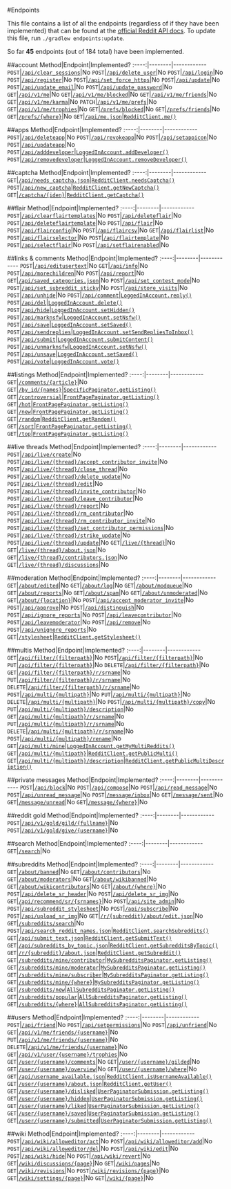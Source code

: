 <!--- Generated 2014-08-27 at 23:23:03 EDT. Use ./gradlew endpoints:update to update. DO NOT MODIFY DIRECTLY -->
#Endpoints

This file contains a list of all the endpoints (regardless of if they have been implemented) that can be found at the [official Reddit API docs](https://www.reddit.com/dev/api). To update this file, run `./gradlew endpoints:update`.

So far **45** endpoints (out of 184 total) have been implemented.

##account
Method|Endpoint|Implemented?
:----:|--------|------------
`POST`|[`/api/clear_sessions`](https://www.reddit.com/dev/api#POST_api_clear_sessions)|No
`POST`|[`/api/delete_user`](https://www.reddit.com/dev/api#POST_api_delete_user)|No
`POST`|[`/api/login`](https://www.reddit.com/dev/api#POST_api_login)|No
`POST`|[`/api/register`](https://www.reddit.com/dev/api#POST_api_register)|No
`POST`|[`/api/set_force_https`](https://www.reddit.com/dev/api#POST_api_set_force_https)|No
`POST`|[`/api/update`](https://www.reddit.com/dev/api#POST_api_update)|No
`POST`|[`/api/update_email`](https://www.reddit.com/dev/api#POST_api_update_email)|No
`POST`|[`/api/update_password`](https://www.reddit.com/dev/api#POST_api_update_password)|No
`GET`|[`/api/v1/me`](https://www.reddit.com/dev/api#GET_api_v1_me)|No
`GET`|[`/api/v1/me/blocked`](https://www.reddit.com/dev/api#GET_api_v1_me_blocked)|No
`GET`|[`/api/v1/me/friends`](https://www.reddit.com/dev/api#GET_api_v1_me_friends)|No
`GET`|[`/api/v1/me/karma`](https://www.reddit.com/dev/api#GET_api_v1_me_karma)|No
`PATCH`|[`/api/v1/me/prefs`](https://www.reddit.com/dev/api#PATCH_api_v1_me_prefs)|No
`GET`|[`/api/v1/me/trophies`](https://www.reddit.com/dev/api#GET_api_v1_me_trophies)|No
`GET`|[`/prefs/blocked`](https://www.reddit.com/dev/api#GET_prefs_blocked)|No
`GET`|[`/prefs/friends`](https://www.reddit.com/dev/api#GET_prefs_friends)|No
`GET`|[`/prefs/{where}`](https://www.reddit.com/dev/api#GET_prefs_{where})|No
`GET`|[`/api/me.json`](https://www.reddit.com/dev/api#GET_api_me.json)|[`RedditClient.me()`](https://github.com/thatJavaNerd/JRAW/blob/master/src/main/java/net/dean/jraw/RedditClient.java#L175)

##apps
Method|Endpoint|Implemented?
:----:|--------|------------
`POST`|[`/api/deleteapp`](https://www.reddit.com/dev/api#POST_api_deleteapp)|No
`POST`|[`/api/revokeapp`](https://www.reddit.com/dev/api#POST_api_revokeapp)|No
`POST`|[`/api/setappicon`](https://www.reddit.com/dev/api#POST_api_setappicon)|No
`POST`|[`/api/updateapp`](https://www.reddit.com/dev/api#POST_api_updateapp)|No
`POST`|[`/api/adddeveloper`](https://www.reddit.com/dev/api#POST_api_adddeveloper)|[`LoggedInAccount.addDeveloper()`](https://github.com/thatJavaNerd/JRAW/blob/master/src/main/java/net/dean/jraw/models/LoggedInAccount.java#L242)
`POST`|[`/api/removedeveloper`](https://www.reddit.com/dev/api#POST_api_removedeveloper)|[`LoggedInAccount.removeDeveloper()`](https://github.com/thatJavaNerd/JRAW/blob/master/src/main/java/net/dean/jraw/models/LoggedInAccount.java#L260)

##captcha
Method|Endpoint|Implemented?
:----:|--------|------------
`GET`|[`/api/needs_captcha.json`](https://www.reddit.com/dev/api#GET_api_needs_captcha.json)|[`RedditClient.needsCaptcha()`](https://github.com/thatJavaNerd/JRAW/blob/master/src/main/java/net/dean/jraw/RedditClient.java#L205)
`POST`|[`/api/new_captcha`](https://www.reddit.com/dev/api#POST_api_new_captcha)|[`RedditClient.getNewCaptcha()`](https://github.com/thatJavaNerd/JRAW/blob/master/src/main/java/net/dean/jraw/RedditClient.java#L221)
`GET`|[`/captcha/{iden}`](https://www.reddit.com/dev/api#GET_captcha_{iden})|[`RedditClient.getCaptcha()`](https://github.com/thatJavaNerd/JRAW/blob/master/src/main/java/net/dean/jraw/RedditClient.java#L242)

##flair
Method|Endpoint|Implemented?
:----:|--------|------------
`POST`|[`/api/clearflairtemplates`](https://www.reddit.com/dev/api#POST_api_clearflairtemplates)|No
`POST`|[`/api/deleteflair`](https://www.reddit.com/dev/api#POST_api_deleteflair)|No
`POST`|[`/api/deleteflairtemplate`](https://www.reddit.com/dev/api#POST_api_deleteflairtemplate)|No
`POST`|[`/api/flair`](https://www.reddit.com/dev/api#POST_api_flair)|No
`POST`|[`/api/flairconfig`](https://www.reddit.com/dev/api#POST_api_flairconfig)|No
`POST`|[`/api/flaircsv`](https://www.reddit.com/dev/api#POST_api_flaircsv)|No
`GET`|[`/api/flairlist`](https://www.reddit.com/dev/api#GET_api_flairlist)|No
`POST`|[`/api/flairselector`](https://www.reddit.com/dev/api#POST_api_flairselector)|No
`POST`|[`/api/flairtemplate`](https://www.reddit.com/dev/api#POST_api_flairtemplate)|No
`POST`|[`/api/selectflair`](https://www.reddit.com/dev/api#POST_api_selectflair)|No
`POST`|[`/api/setflairenabled`](https://www.reddit.com/dev/api#POST_api_setflairenabled)|No

##links & comments
Method|Endpoint|Implemented?
:----:|--------|------------
`POST`|[`/api/editusertext`](https://www.reddit.com/dev/api#POST_api_editusertext)|No
`GET`|[`/api/info`](https://www.reddit.com/dev/api#GET_api_info)|No
`POST`|[`/api/morechildren`](https://www.reddit.com/dev/api#POST_api_morechildren)|No
`POST`|[`/api/report`](https://www.reddit.com/dev/api#POST_api_report)|No
`GET`|[`/api/saved_categories.json`](https://www.reddit.com/dev/api#GET_api_saved_categories.json)|No
`POST`|[`/api/set_contest_mode`](https://www.reddit.com/dev/api#POST_api_set_contest_mode)|No
`POST`|[`/api/set_subreddit_sticky`](https://www.reddit.com/dev/api#POST_api_set_subreddit_sticky)|No
`POST`|[`/api/store_visits`](https://www.reddit.com/dev/api#POST_api_store_visits)|No
`POST`|[`/api/unhide`](https://www.reddit.com/dev/api#POST_api_unhide)|No
`POST`|[`/api/comment`](https://www.reddit.com/dev/api#POST_api_comment)|[`LoggedInAccount.reply()`](https://github.com/thatJavaNerd/JRAW/blob/master/src/main/java/net/dean/jraw/models/LoggedInAccount.java#L330)
`POST`|[`/api/del`](https://www.reddit.com/dev/api#POST_api_del)|[`LoggedInAccount.delete()`](https://github.com/thatJavaNerd/JRAW/blob/master/src/main/java/net/dean/jraw/models/LoggedInAccount.java#L198)
`POST`|[`/api/hide`](https://www.reddit.com/dev/api#POST_api_hide)|[`LoggedInAccount.setHidden()`](https://github.com/thatJavaNerd/JRAW/blob/master/src/main/java/net/dean/jraw/models/LoggedInAccount.java#L278)
`POST`|[`/api/marknsfw`](https://www.reddit.com/dev/api#POST_api_marknsfw)|[`LoggedInAccount.setNsfw()`](https://github.com/thatJavaNerd/JRAW/blob/master/src/main/java/net/dean/jraw/models/LoggedInAccount.java#L182)
`POST`|[`/api/save`](https://www.reddit.com/dev/api#POST_api_save)|[`LoggedInAccount.setSaved()`](https://github.com/thatJavaNerd/JRAW/blob/master/src/main/java/net/dean/jraw/models/LoggedInAccount.java#L143)
`POST`|[`/api/sendreplies`](https://www.reddit.com/dev/api#POST_api_sendreplies)|[`LoggedInAccount.setSendRepliesToInbox()`](https://github.com/thatJavaNerd/JRAW/blob/master/src/main/java/net/dean/jraw/models/LoggedInAccount.java#L159)
`POST`|[`/api/submit`](https://www.reddit.com/dev/api#POST_api_submit)|[`LoggedInAccount.submitContent()`](https://github.com/thatJavaNerd/JRAW/blob/master/src/main/java/net/dean/jraw/models/LoggedInAccount.java#L37)
`POST`|[`/api/unmarknsfw`](https://www.reddit.com/dev/api#POST_api_unmarknsfw)|[`LoggedInAccount.setNsfw()`](https://github.com/thatJavaNerd/JRAW/blob/master/src/main/java/net/dean/jraw/models/LoggedInAccount.java#L182)
`POST`|[`/api/unsave`](https://www.reddit.com/dev/api#POST_api_unsave)|[`LoggedInAccount.setSaved()`](https://github.com/thatJavaNerd/JRAW/blob/master/src/main/java/net/dean/jraw/models/LoggedInAccount.java#L143)
`POST`|[`/api/vote`](https://www.reddit.com/dev/api#POST_api_vote)|[`LoggedInAccount.vote()`](https://github.com/thatJavaNerd/JRAW/blob/master/src/main/java/net/dean/jraw/models/LoggedInAccount.java#L95)

##listings
Method|Endpoint|Implemented?
:----:|--------|------------
`GET`|[`/comments/{article}`](https://www.reddit.com/dev/api#GET_comments_{article})|No
`GET`|[`/by_id/{names}`](https://www.reddit.com/dev/api#GET_by_id_{names})|[`SpecificPaginator.getListing()`](https://github.com/thatJavaNerd/JRAW/blob/master/src/main/java/net/dean/jraw/pagination/SpecificPaginator.java#L28)
`GET`|[`/controversial`](https://www.reddit.com/dev/api#GET_controversial)|[`FrontPagePaginator.getListing()`](https://github.com/thatJavaNerd/JRAW/blob/master/src/main/java/net/dean/jraw/pagination/FrontPagePaginator.java#L29)
`GET`|[`/hot`](https://www.reddit.com/dev/api#GET_hot)|[`FrontPagePaginator.getListing()`](https://github.com/thatJavaNerd/JRAW/blob/master/src/main/java/net/dean/jraw/pagination/FrontPagePaginator.java#L29)
`GET`|[`/new`](https://www.reddit.com/dev/api#GET_new)|[`FrontPagePaginator.getListing()`](https://github.com/thatJavaNerd/JRAW/blob/master/src/main/java/net/dean/jraw/pagination/FrontPagePaginator.java#L29)
`GET`|[`/random`](https://www.reddit.com/dev/api#GET_random)|[`RedditClient.getRandom()`](https://github.com/thatJavaNerd/JRAW/blob/master/src/main/java/net/dean/jraw/RedditClient.java#L339)
`GET`|[`/sort`](https://www.reddit.com/dev/api#GET_sort)|[`FrontPagePaginator.getListing()`](https://github.com/thatJavaNerd/JRAW/blob/master/src/main/java/net/dean/jraw/pagination/FrontPagePaginator.java#L29)
`GET`|[`/top`](https://www.reddit.com/dev/api#GET_top)|[`FrontPagePaginator.getListing()`](https://github.com/thatJavaNerd/JRAW/blob/master/src/main/java/net/dean/jraw/pagination/FrontPagePaginator.java#L29)

##live threads
Method|Endpoint|Implemented?
:----:|--------|------------
`POST`|[`/api/live/create`](https://www.reddit.com/dev/api#POST_api_live_create)|No
`POST`|[`/api/live/{thread}/accept_contributor_invite`](https://www.reddit.com/dev/api#POST_api_live_{thread}_accept_contributor_invite)|No
`POST`|[`/api/live/{thread}/close_thread`](https://www.reddit.com/dev/api#POST_api_live_{thread}_close_thread)|No
`POST`|[`/api/live/{thread}/delete_update`](https://www.reddit.com/dev/api#POST_api_live_{thread}_delete_update)|No
`POST`|[`/api/live/{thread}/edit`](https://www.reddit.com/dev/api#POST_api_live_{thread}_edit)|No
`POST`|[`/api/live/{thread}/invite_contributor`](https://www.reddit.com/dev/api#POST_api_live_{thread}_invite_contributor)|No
`POST`|[`/api/live/{thread}/leave_contributor`](https://www.reddit.com/dev/api#POST_api_live_{thread}_leave_contributor)|No
`POST`|[`/api/live/{thread}/report`](https://www.reddit.com/dev/api#POST_api_live_{thread}_report)|No
`POST`|[`/api/live/{thread}/rm_contributor`](https://www.reddit.com/dev/api#POST_api_live_{thread}_rm_contributor)|No
`POST`|[`/api/live/{thread}/rm_contributor_invite`](https://www.reddit.com/dev/api#POST_api_live_{thread}_rm_contributor_invite)|No
`POST`|[`/api/live/{thread}/set_contributor_permissions`](https://www.reddit.com/dev/api#POST_api_live_{thread}_set_contributor_permissions)|No
`POST`|[`/api/live/{thread}/strike_update`](https://www.reddit.com/dev/api#POST_api_live_{thread}_strike_update)|No
`POST`|[`/api/live/{thread}/update`](https://www.reddit.com/dev/api#POST_api_live_{thread}_update)|No
`GET`|[`/live/{thread}`](https://www.reddit.com/dev/api#GET_live_{thread})|No
`GET`|[`/live/{thread}/about.json`](https://www.reddit.com/dev/api#GET_live_{thread}_about.json)|No
`GET`|[`/live/{thread}/contributors.json`](https://www.reddit.com/dev/api#GET_live_{thread}_contributors.json)|No
`GET`|[`/live/{thread}/discussions`](https://www.reddit.com/dev/api#GET_live_{thread}_discussions)|No

##moderation
Method|Endpoint|Implemented?
:----:|--------|------------
`GET`|[`/about/edited`](https://www.reddit.com/dev/api#GET_about_edited)|No
`GET`|[`/about/log`](https://www.reddit.com/dev/api#GET_about_log)|No
`GET`|[`/about/modqueue`](https://www.reddit.com/dev/api#GET_about_modqueue)|No
`GET`|[`/about/reports`](https://www.reddit.com/dev/api#GET_about_reports)|No
`GET`|[`/about/spam`](https://www.reddit.com/dev/api#GET_about_spam)|No
`GET`|[`/about/unmoderated`](https://www.reddit.com/dev/api#GET_about_unmoderated)|No
`GET`|[`/about/{location}`](https://www.reddit.com/dev/api#GET_about_{location})|No
`POST`|[`/api/accept_moderator_invite`](https://www.reddit.com/dev/api#POST_api_accept_moderator_invite)|No
`POST`|[`/api/approve`](https://www.reddit.com/dev/api#POST_api_approve)|No
`POST`|[`/api/distinguish`](https://www.reddit.com/dev/api#POST_api_distinguish)|No
`POST`|[`/api/ignore_reports`](https://www.reddit.com/dev/api#POST_api_ignore_reports)|No
`POST`|[`/api/leavecontributor`](https://www.reddit.com/dev/api#POST_api_leavecontributor)|No
`POST`|[`/api/leavemoderator`](https://www.reddit.com/dev/api#POST_api_leavemoderator)|No
`POST`|[`/api/remove`](https://www.reddit.com/dev/api#POST_api_remove)|No
`POST`|[`/api/unignore_reports`](https://www.reddit.com/dev/api#POST_api_unignore_reports)|No
`GET`|[`/stylesheet`](https://www.reddit.com/dev/api#GET_stylesheet)|[`RedditClient.getStylesheet()`](https://github.com/thatJavaNerd/JRAW/blob/master/src/main/java/net/dean/jraw/RedditClient.java#L425)

##multis
Method|Endpoint|Implemented?
:----:|--------|------------
`GET`|[`/api/filter/{filterpath}`](https://www.reddit.com/dev/api#GET_api_filter_{filterpath})|No
`POST`|[`/api/filter/{filterpath}`](https://www.reddit.com/dev/api#POST_api_filter_{filterpath})|No
`PUT`|[`/api/filter/{filterpath}`](https://www.reddit.com/dev/api#PUT_api_filter_{filterpath})|No
`DELETE`|[`/api/filter/{filterpath}`](https://www.reddit.com/dev/api#DELETE_api_filter_{filterpath})|No
`GET`|[`/api/filter/{filterpath}/r/srname`](https://www.reddit.com/dev/api#GET_api_filter_{filterpath}_r_srname)|No
`PUT`|[`/api/filter/{filterpath}/r/srname`](https://www.reddit.com/dev/api#PUT_api_filter_{filterpath}_r_srname)|No
`DELETE`|[`/api/filter/{filterpath}/r/srname`](https://www.reddit.com/dev/api#DELETE_api_filter_{filterpath}_r_srname)|No
`POST`|[`/api/multi/{multipath}`](https://www.reddit.com/dev/api#POST_api_multi_{multipath})|No
`PUT`|[`/api/multi/{multipath}`](https://www.reddit.com/dev/api#PUT_api_multi_{multipath})|No
`DELETE`|[`/api/multi/{multipath}`](https://www.reddit.com/dev/api#DELETE_api_multi_{multipath})|No
`POST`|[`/api/multi/{multipath}/copy`](https://www.reddit.com/dev/api#POST_api_multi_{multipath}_copy)|No
`PUT`|[`/api/multi/{multipath}/description`](https://www.reddit.com/dev/api#PUT_api_multi_{multipath}_description)|No
`GET`|[`/api/multi/{multipath}/r/srname`](https://www.reddit.com/dev/api#GET_api_multi_{multipath}_r_srname)|No
`PUT`|[`/api/multi/{multipath}/r/srname`](https://www.reddit.com/dev/api#PUT_api_multi_{multipath}_r_srname)|No
`DELETE`|[`/api/multi/{multipath}/r/srname`](https://www.reddit.com/dev/api#DELETE_api_multi_{multipath}_r_srname)|No
`POST`|[`/api/multi/{multipath}/rename`](https://www.reddit.com/dev/api#POST_api_multi_{multipath}_rename)|No
`GET`|[`/api/multi/mine`](https://www.reddit.com/dev/api#GET_api_multi_mine)|[`LoggedInAccount.getMyMultiReddits()`](https://github.com/thatJavaNerd/JRAW/blob/master/src/main/java/net/dean/jraw/models/LoggedInAccount.java#L291)
`GET`|[`/api/multi/{multipath}`](https://www.reddit.com/dev/api#GET_api_multi_{multipath})|[`RedditClient.getPublicMulti()`](https://github.com/thatJavaNerd/JRAW/blob/master/src/main/java/net/dean/jraw/RedditClient.java#L310)
`GET`|[`/api/multi/{multipath}/description`](https://www.reddit.com/dev/api#GET_api_multi_{multipath}_description)|[`RedditClient.getPublicMultiDescription()`](https://github.com/thatJavaNerd/JRAW/blob/master/src/main/java/net/dean/jraw/RedditClient.java#L327)

##private messages
Method|Endpoint|Implemented?
:----:|--------|------------
`POST`|[`/api/block`](https://www.reddit.com/dev/api#POST_api_block)|No
`POST`|[`/api/compose`](https://www.reddit.com/dev/api#POST_api_compose)|No
`POST`|[`/api/read_message`](https://www.reddit.com/dev/api#POST_api_read_message)|No
`POST`|[`/api/unread_message`](https://www.reddit.com/dev/api#POST_api_unread_message)|No
`POST`|[`/message/inbox`](https://www.reddit.com/dev/api#POST_message_inbox)|No
`GET`|[`/message/sent`](https://www.reddit.com/dev/api#GET_message_sent)|No
`GET`|[`/message/unread`](https://www.reddit.com/dev/api#GET_message_unread)|No
`GET`|[`/message/{where}`](https://www.reddit.com/dev/api#GET_message_{where})|No

##reddit gold
Method|Endpoint|Implemented?
:----:|--------|------------
`POST`|[`/api/v1/gold/gild/{fullname}`](https://www.reddit.com/dev/api#POST_api_v1_gold_gild_{fullname})|No
`POST`|[`/api/v1/gold/give/{username}`](https://www.reddit.com/dev/api#POST_api_v1_gold_give_{username})|No

##search
Method|Endpoint|Implemented?
:----:|--------|------------
`GET`|[`/search`](https://www.reddit.com/dev/api#GET_search)|No

##subreddits
Method|Endpoint|Implemented?
:----:|--------|------------
`GET`|[`/about/banned`](https://www.reddit.com/dev/api#GET_about_banned)|No
`GET`|[`/about/contributors`](https://www.reddit.com/dev/api#GET_about_contributors)|No
`GET`|[`/about/moderators`](https://www.reddit.com/dev/api#GET_about_moderators)|No
`GET`|[`/about/wikibanned`](https://www.reddit.com/dev/api#GET_about_wikibanned)|No
`GET`|[`/about/wikicontributors`](https://www.reddit.com/dev/api#GET_about_wikicontributors)|No
`GET`|[`/about/{where}`](https://www.reddit.com/dev/api#GET_about_{where})|No
`POST`|[`/api/delete_sr_header`](https://www.reddit.com/dev/api#POST_api_delete_sr_header)|No
`POST`|[`/api/delete_sr_img`](https://www.reddit.com/dev/api#POST_api_delete_sr_img)|No
`GET`|[`/api/recommend/sr/{srnames}`](https://www.reddit.com/dev/api#GET_api_recommend_sr_{srnames})|No
`POST`|[`/api/site_admin`](https://www.reddit.com/dev/api#POST_api_site_admin)|No
`POST`|[`/api/subreddit_stylesheet`](https://www.reddit.com/dev/api#POST_api_subreddit_stylesheet)|No
`POST`|[`/api/subscribe`](https://www.reddit.com/dev/api#POST_api_subscribe)|No
`POST`|[`/api/upload_sr_img`](https://www.reddit.com/dev/api#POST_api_upload_sr_img)|No
`GET`|[`/r/{subreddit}/about/edit.json`](https://www.reddit.com/dev/api#GET_r_{subreddit}_about_edit.json)|No
`GET`|[`/subreddits/search`](https://www.reddit.com/dev/api#GET_subreddits_search)|No
`POST`|[`/api/search_reddit_names.json`](https://www.reddit.com/dev/api#POST_api_search_reddit_names.json)|[`RedditClient.searchSubreddits()`](https://github.com/thatJavaNerd/JRAW/blob/master/src/main/java/net/dean/jraw/RedditClient.java#L402)
`GET`|[`/api/submit_text.json`](https://www.reddit.com/dev/api#GET_api_submit_text.json)|[`RedditClient.getSubmitText()`](https://github.com/thatJavaNerd/JRAW/blob/master/src/main/java/net/dean/jraw/RedditClient.java#L365)
`GET`|[`/api/subreddits_by_topic.json`](https://www.reddit.com/dev/api#GET_api_subreddits_by_topic.json)|[`RedditClient.getSubredditsByTopic()`](https://github.com/thatJavaNerd/JRAW/blob/master/src/main/java/net/dean/jraw/RedditClient.java#L382)
`GET`|[`/r/{subreddit}/about.json`](https://www.reddit.com/dev/api#GET_r_{subreddit}_about.json)|[`RedditClient.getSubreddit()`](https://github.com/thatJavaNerd/JRAW/blob/master/src/main/java/net/dean/jraw/RedditClient.java#L282)
`GET`|[`/subreddits/mine/contributor`](https://www.reddit.com/dev/api#GET_subreddits_mine_contributor)|[`MySubredditsPaginator.getListing()`](https://github.com/thatJavaNerd/JRAW/blob/master/src/main/java/net/dean/jraw/pagination/MySubredditsPaginator.java#L31)
`GET`|[`/subreddits/mine/moderator`](https://www.reddit.com/dev/api#GET_subreddits_mine_moderator)|[`MySubredditsPaginator.getListing()`](https://github.com/thatJavaNerd/JRAW/blob/master/src/main/java/net/dean/jraw/pagination/MySubredditsPaginator.java#L31)
`GET`|[`/subreddits/mine/subscriber`](https://www.reddit.com/dev/api#GET_subreddits_mine_subscriber)|[`MySubredditsPaginator.getListing()`](https://github.com/thatJavaNerd/JRAW/blob/master/src/main/java/net/dean/jraw/pagination/MySubredditsPaginator.java#L31)
`GET`|[`/subreddits/mine/{where}`](https://www.reddit.com/dev/api#GET_subreddits_mine_{where})|[`MySubredditsPaginator.getListing()`](https://github.com/thatJavaNerd/JRAW/blob/master/src/main/java/net/dean/jraw/pagination/MySubredditsPaginator.java#L31)
`GET`|[`/subreddits/new`](https://www.reddit.com/dev/api#GET_subreddits_new)|[`AllSubredditsPaginator.getListing()`](https://github.com/thatJavaNerd/JRAW/blob/master/src/main/java/net/dean/jraw/pagination/AllSubredditsPaginator.java#L25)
`GET`|[`/subreddits/popular`](https://www.reddit.com/dev/api#GET_subreddits_popular)|[`AllSubredditsPaginator.getListing()`](https://github.com/thatJavaNerd/JRAW/blob/master/src/main/java/net/dean/jraw/pagination/AllSubredditsPaginator.java#L25)
`GET`|[`/subreddits/{where}`](https://www.reddit.com/dev/api#GET_subreddits_{where})|[`AllSubredditsPaginator.getListing()`](https://github.com/thatJavaNerd/JRAW/blob/master/src/main/java/net/dean/jraw/pagination/AllSubredditsPaginator.java#L25)

##users
Method|Endpoint|Implemented?
:----:|--------|------------
`POST`|[`/api/friend`](https://www.reddit.com/dev/api#POST_api_friend)|No
`POST`|[`/api/setpermissions`](https://www.reddit.com/dev/api#POST_api_setpermissions)|No
`POST`|[`/api/unfriend`](https://www.reddit.com/dev/api#POST_api_unfriend)|No
`GET`|[`/api/v1/me/friends/{username}`](https://www.reddit.com/dev/api#GET_api_v1_me_friends_{username})|No
`PUT`|[`/api/v1/me/friends/{username}`](https://www.reddit.com/dev/api#PUT_api_v1_me_friends_{username})|No
`DELETE`|[`/api/v1/me/friends/{username}`](https://www.reddit.com/dev/api#DELETE_api_v1_me_friends_{username})|No
`GET`|[`/api/v1/user/{username}/trophies`](https://www.reddit.com/dev/api#GET_api_v1_user_{username}_trophies)|No
`GET`|[`/user/{username}/comments`](https://www.reddit.com/dev/api#GET_user_{username}_comments)|No
`GET`|[`/user/{username}/gilded`](https://www.reddit.com/dev/api#GET_user_{username}_gilded)|No
`GET`|[`/user/{username}/overview`](https://www.reddit.com/dev/api#GET_user_{username}_overview)|No
`GET`|[`/user/{username}/where`](https://www.reddit.com/dev/api#GET_user_{username}_where)|No
`GET`|[`/api/username_available.json`](https://www.reddit.com/dev/api#GET_api_username_available.json)|[`RedditClient.isUsernameAvailable()`](https://github.com/thatJavaNerd/JRAW/blob/master/src/main/java/net/dean/jraw/RedditClient.java#L294)
`GET`|[`/user/{username}/about.json`](https://www.reddit.com/dev/api#GET_user_{username}_about.json)|[`RedditClient.getUser()`](https://github.com/thatJavaNerd/JRAW/blob/master/src/main/java/net/dean/jraw/RedditClient.java#L259)
`GET`|[`/user/{username}/disliked`](https://www.reddit.com/dev/api#GET_user_{username}_disliked)|[`UserPaginatorSubmission.getListing()`](https://github.com/thatJavaNerd/JRAW/blob/master/src/main/java/net/dean/jraw/pagination/UserPaginatorSubmission.java#L29)
`GET`|[`/user/{username}/hidden`](https://www.reddit.com/dev/api#GET_user_{username}_hidden)|[`UserPaginatorSubmission.getListing()`](https://github.com/thatJavaNerd/JRAW/blob/master/src/main/java/net/dean/jraw/pagination/UserPaginatorSubmission.java#L29)
`GET`|[`/user/{username}/liked`](https://www.reddit.com/dev/api#GET_user_{username}_liked)|[`UserPaginatorSubmission.getListing()`](https://github.com/thatJavaNerd/JRAW/blob/master/src/main/java/net/dean/jraw/pagination/UserPaginatorSubmission.java#L29)
`GET`|[`/user/{username}/saved`](https://www.reddit.com/dev/api#GET_user_{username}_saved)|[`UserPaginatorSubmission.getListing()`](https://github.com/thatJavaNerd/JRAW/blob/master/src/main/java/net/dean/jraw/pagination/UserPaginatorSubmission.java#L29)
`GET`|[`/user/{username}/submitted`](https://www.reddit.com/dev/api#GET_user_{username}_submitted)|[`UserPaginatorSubmission.getListing()`](https://github.com/thatJavaNerd/JRAW/blob/master/src/main/java/net/dean/jraw/pagination/UserPaginatorSubmission.java#L29)

##wiki
Method|Endpoint|Implemented?
:----:|--------|------------
`POST`|[`/api/wiki/alloweditor/act`](https://www.reddit.com/dev/api#POST_api_wiki_alloweditor_act)|No
`POST`|[`/api/wiki/alloweditor/add`](https://www.reddit.com/dev/api#POST_api_wiki_alloweditor_add)|No
`POST`|[`/api/wiki/alloweditor/del`](https://www.reddit.com/dev/api#POST_api_wiki_alloweditor_del)|No
`POST`|[`/api/wiki/edit`](https://www.reddit.com/dev/api#POST_api_wiki_edit)|No
`POST`|[`/api/wiki/hide`](https://www.reddit.com/dev/api#POST_api_wiki_hide)|No
`POST`|[`/api/wiki/revert`](https://www.reddit.com/dev/api#POST_api_wiki_revert)|No
`GET`|[`/wiki/discussions/{page}`](https://www.reddit.com/dev/api#GET_wiki_discussions_{page})|No
`GET`|[`/wiki/pages`](https://www.reddit.com/dev/api#GET_wiki_pages)|No
`GET`|[`/wiki/revisions`](https://www.reddit.com/dev/api#GET_wiki_revisions)|No
`POST`|[`/wiki/revisions/{page}`](https://www.reddit.com/dev/api#POST_wiki_revisions_{page})|No
`GET`|[`/wiki/settings/{page}`](https://www.reddit.com/dev/api#GET_wiki_settings_{page})|No
`GET`|[`/wiki/{page}`](https://www.reddit.com/dev/api#GET_wiki_{page})|No
